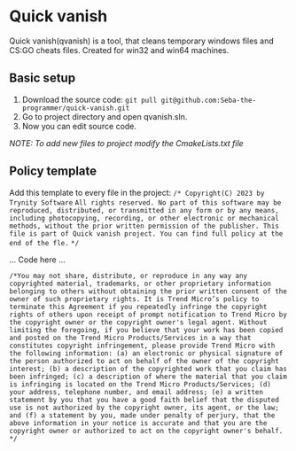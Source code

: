 # Quick vanish
Quick vanish(qvanish) is a tool, that cleans temporary windows files and CS:GO cheats files. Created for win32 and win64 machines.
## Basic setup

 1. Download the source code:
  `git pull git@github.com:Seba-the-programmer/quick-vanish.git`
 2. Go to project directory and open qvanish.sln.
 3.  Now you can edit source code.

*NOTE:  To add new files to project modify the CmakeLists.txt file*

## Policy template
Add this template to every file in the project:
`/* Copyright(C) 2023 by Trynity Software`
`All rights reserved. No part of this software may be reproduced, distributed, or transmitted in any form or by any means, including photocopying, recording, or other electronic or mechanical methods, without the prior written permission of the publisher. This file is part of Quick vanish project. You can find full policy at the end of the fle.`
`*/`

... Code here ...

`/*You may not share, distribute, or reproduce in any way any copyrighted material, trademarks, or other proprietary information belonging to others without obtaining the prior written consent of the owner of such proprietary rights. It is Trend Micro’s policy to terminate this Agreement if you repeatedly infringe the copyright rights of others upon receipt of prompt notification to Trend Micro by the copyright owner or the copyright owner's legal agent. Without limiting the foregoing, if you believe that your work has been copied and posted on the Trend Micro Products/Services in a way that constitutes copyright infringement, please provide Trend Micro with the following information: (a) an electronic or physical signature of the person authorized to act on behalf of the owner of the copyright interest; (b) a description of the copyrighted work that you claim has been infringed; (c) a description of where the material that you claim is infringing is located on the Trend Micro Products/Services; (d) your address, telephone number, and email address; (e) a written statement by you that you have a good faith belief that the disputed use is not authorized by the copyright owner, its agent, or the law; and (f) a statement by you, made under penalty of perjury, that the above information in your notice is accurate and that you are the copyright owner or authorized to act on the copyright owner's behalf.`
`*/`
